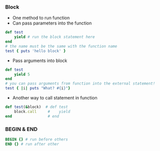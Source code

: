 ### Block
- One method to run function
- Can pass parameters into the function 
```ruby
def test 
    yield # run the block statement here
end
# the name must be the same with the function name
test { puts 'hello block' }
```
- Pass arguments into block
```ruby
def test
    yield 5
end
# you can pass arguments from function into the external statement!
test { |i| puts "What? #{i}"}
```

- Another way to call statement in function
```ruby
def test(&block)  # def test
    block.call     #    yield
end                # end
```


### BEGIN & END
```ruby
BEGIN {} # run before others
END {} # run after other
```